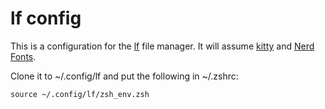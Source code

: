 # lf config

This is a configuration for the [lf](https://github.com/gokcehan/lf) file manager. It will assume [kitty](https://sw.kovidgoyal.net/kitty/) and [Nerd Fonts](https://www.nerdfonts.com/).

Clone it to ~/.config/lf and put the following in ~/.zshrc:

    source ~/.config/lf/zsh_env.zsh
